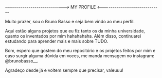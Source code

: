 ------------------------------> MY PROFILE <------------------------------


  Muito prazer, sou o Bruno Basso e seja bem vindo ao meu perfil.

  Aqui estão alguns projetos que eu fiz tanto os da minha universidade, quanto os inventados por mim hahahahaha. Além disso, continuarei estudando para aprender mais e mais sobre TUDO.
  
  Bom, espero que gostem do meu repositório e os projetos feitos por mim e caso surgir alguma dúvida em voces, me manda mensagem no instagram: @brunobasso__.
  
  Agradeço desde já e voltem sempre que precisar, valeuuu!
